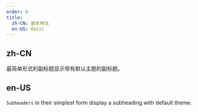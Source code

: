 ```yaml
---
order: 0
title:
  zh-CN: 基本用法
  en-US: Basic
---
```


## zh-CN

最简单形式的副标题显示带有默认主题的副标题。

## en-US

`Subheaders` in their simplest form display a subheading with default theme.
